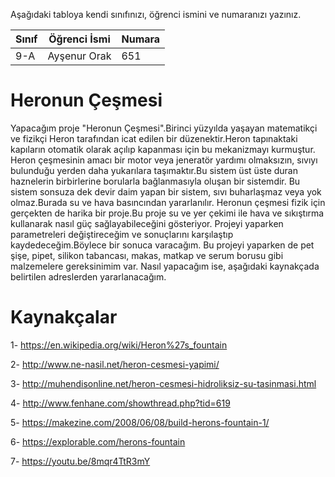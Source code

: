 

Aşağıdaki tabloya kendi sınıfınızı, öğrenci ismini ve numaranızı yazınız. 

Sınıf | Öğrenci İsmi  | Numara
-------|----------------|--------
9-A    | Ayşenur Orak   | 651

# Heronun Çeşmesi
 Yapacağım proje "Heronun Çeşmesi".Birinci yüzyılda yaşayan matematikçi ve fizikçi Heron tarafından icat edilen bir düzenektir.Heron tapınaktaki kapıların otomatik olarak açılıp kapanması için bu mekanizmayı kurmuştur.
 Heron çeşmesinin amacı bir motor veya jeneratör yardımı olmaksızın, sıvıyı bulunduğu yerden daha yukarılara taşımaktır.Bu sistem üst üste duran haznelerin birbirlerine borularla bağlanmasıyla oluşan bir sistemdir. Bu sistem sonsuza dek devir daim yapan bir sistem, sıvı buharlaşmaz veya yok olmaz.Burada su ve hava basıncından yararlanılır.
 Heronun çeşmesi fizik için gerçekten de harika bir proje.Bu proje su ve yer çekimi ile hava ve sıkıştırma kullanarak nasıl güç sağlayabileceğini gösteriyor.
  Projeyi yaparken parametreleri değiştireceğim ve sonuçlarını karşılaştıp kaydedeceğim.Böylece bir sonuca varacağım.
 Bu projeyi yaparken de pet şişe, pipet, silikon tabancası, makas, matkap ve serum borusu gibi malzemelere gereksinimim var.
 Nasıl yapacağım ise, aşağıdaki kaynakçada belirtilen adreslerden yararlanacağım.
 # Kaynakçalar
 1- https://en.wikipedia.org/wiki/Heron%27s_fountain
 
 2- http://www.ne-nasil.net/heron-cesmesi-yapimi/
 
 3- http://muhendisonline.net/heron-cesmesi-hidroliksiz-su-tasinmasi.html
 
 4- http://www.fenhane.com/showthread.php?tid=619
 
 5- https://makezine.com/2008/06/08/build-herons-fountain-1/
 
 6- https://explorable.com/herons-fountain
 
 7- https://youtu.be/8mqr4TtR3mY
 

